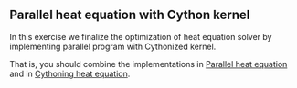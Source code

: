 <!--
SPDX-FileCopyrightText: 2019 CSC - IT Center for Science Ltd. <www.csc.fi>

SPDX-License-Identifier: CC-BY-NC-SA-4.0
-->

## Parallel heat equation with Cython kernel

In this exercise we finalize the optimization of heat equation solver by 
implementing parallel program with Cythonized kernel.

That is, you should combine the implementations in 
[Parallel heat equation](../heat-equation) and in 
[Cythoning heat equation](../../cython/heat-equation).
